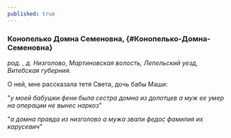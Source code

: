 ```yaml
---
published: true
---
```


### Конопелько Домна Семеновна,  {#Конопелько-Домна-Семеновна}

_род. , д. Низголово, Мартиновская волость, Лепельский уезд, Витебская губерния._



О ней, мне рассказала тетя Света, дочь бабы Маши:

"_у моей бабушки фени была сестра домна из долотцев а муж ее умер на операции не вынес наркоз_"

"_а домна правда из низголово а мужа звали федос фамилия их карусевич_"
        

